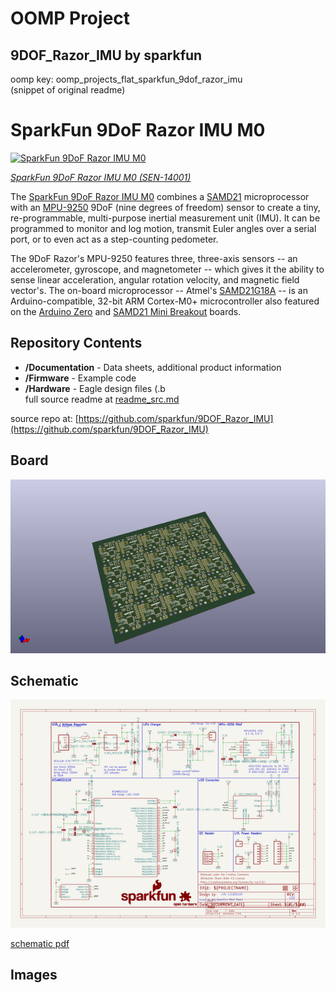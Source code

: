 # OOMP Project  
## 9DOF_Razor_IMU  by sparkfun  
  
oomp key: oomp_projects_flat_sparkfun_9dof_razor_imu  
(snippet of original readme)  
  
SparkFun 9DoF Razor IMU M0  
========================================  
  
[![SparkFun 9DoF Razor IMU M0](https://cdn.sparkfun.com/r/500-500/assets/parts/1/1/7/7/5/14001-04.jpg)](https://www.sparkfun.com/products/14001)  
  
[*SparkFun 9DoF Razor IMU M0 (SEN-14001)*](https://www.sparkfun.com/products/14001)  
  
The [SparkFun 9DoF Razor IMU M0](https://www.sparkfun.com/products/14001) combines a [SAMD21](https://www.sparkfun.com/products/13664) microprocessor with an [MPU-9250](https://www.sparkfun.com/products/13762) 9DoF (nine degrees of freedom) sensor to create a tiny, re-programmable, multi-purpose inertial measurement unit (IMU). It can be programmed to monitor and log motion, transmit Euler angles over a serial port, or to even act as a step-counting pedometer.  
  
The 9DoF Razor's MPU-9250 features three, three-axis sensors -- an accelerometer, gyroscope, and magnetometer -- which gives it the ability to sense linear acceleration, angular rotation velocity, and magnetic field vector's. The on-board microprocessor -- Atmel's [SAMD21G18A](http://www.atmel.com/devices/ATSAMD21G18.aspx) -- is an Arduino-compatible, 32-bit ARM Cortex-M0+ microcontroller also featured on the [Arduino Zero](https://www.arduino.cc/en/Main/ArduinoBoardZero) and [SAMD21 Mini Breakout](https://www.sparkfun.com/products/13664) boards.  
  
Repository Contents  
-------------------  
  
* **/Documentation** - Data sheets, additional product information  
* **/Firmware** - Example code   
* **/Hardware** - Eagle design files (.b  
  full source readme at [readme_src.md](readme_src.md)  
  
source repo at: [https://github.com/sparkfun/9DOF_Razor_IMU](https://github.com/sparkfun/9DOF_Razor_IMU)  
## Board  
  
[![working_3d.png](working_3d_600.png)](working_3d.png)  
## Schematic  
  
[![working_schematic.png](working_schematic_600.png)](working_schematic.png)  
  
[schematic pdf](working_schematic.pdf)  
## Images  
